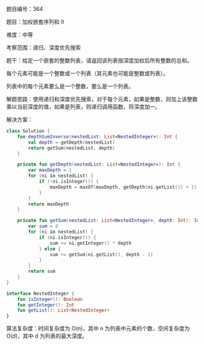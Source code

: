 题目编号：364

题目：加权嵌套序列和 II

难度：中等

考察范围：递归、深度优先搜索

题干：给定一个嵌套的整数列表，请返回该列表按深度加权后所有整数的总和。

每个元素可能是一个整数或一个列表（其元素也可能是整数或列表）。

列表中的每个元素要么是一个整数，要么是一个列表。

解题思路：使用递归和深度优先搜索，对于每个元素，如果是整数，则加上该整数乘以当前深度的值，如果是列表，则递归调用函数，将深度加一。

解决方案：

```kotlin
class Solution {
    fun depthSumInverse(nestedList: List<NestedInteger>): Int {
        val depth = getDepth(nestedList)
        return getSum(nestedList, depth)
    }

    private fun getDepth(nestedList: List<NestedInteger>): Int {
        var maxDepth = 1
        for (ni in nestedList) {
            if (!ni.isInteger()) {
                maxDepth = maxOf(maxDepth, getDepth(ni.getList()) + 1)
            }
        }
        return maxDepth
    }

    private fun getSum(nestedList: List<NestedInteger>, depth: Int): Int {
        var sum = 0
        for (ni in nestedList) {
            if (ni.isInteger()) {
                sum += ni.getInteger() * depth
            } else {
                sum += getSum(ni.getList(), depth - 1)
            }
        }
        return sum
    }
}

interface NestedInteger {
    fun isInteger(): Boolean
    fun getInteger(): Int
    fun getList(): List<NestedInteger>
}
```

算法复杂度：时间复杂度为 O(n)，其中 n 为列表中元素的个数，空间复杂度为 O(d)，其中 d 为列表的最大深度。